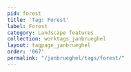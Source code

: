 ```yaml
---
pid: forest
title: 'Tag: Forest'
label: Forest
category: Landscape features
collection: worktags_janbrueghel
layout: tagpage_janbrueghel
order: '067'
permalink: "/janbrueghel/tags/forest/"
---
```

